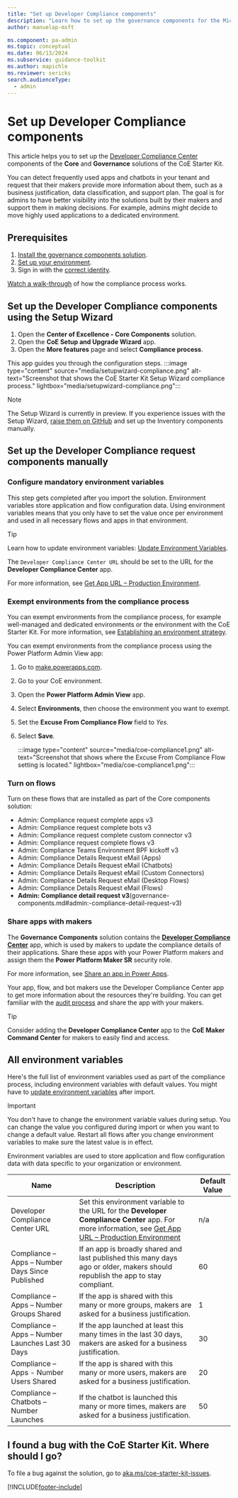 ```yaml
---
title: "Set up Developer Compliance components"
description: "Learn how to set up the governance components for the Microdoft CoE Starter Kit."
author: manuelap-msft

ms.component: pa-admin
ms.topic: conceptual
ms.date: 06/13/2024
ms.subservice: guidance-toolkit
ms.author: mapichle
ms.reviewer: sericks
search.audienceType: 
  - admin
---
```


# Set up Developer Compliance components

This article helps you to set up the [Developer Compliance Center](example-processes.md) components of the **Core** and **Governance** solutions of the CoE Starter Kit.  

You can detect frequently used apps and chatbots in your tenant and request that their makers provide more information about them, such as a business justification, data classification, and support plan. The goal is for admins to have better visibility into the solutions built by their makers and support them in making decisions. For example, admins might decide to move highly used applications to a dedicated environment.

## Prerequisites

1. [Install the governance components solution](before-setup-gov.md).
1. [Set up your environment](setup.md#create-your-environments).
1. Sign in with the [correct identity](setup.md#which-identity-should-i-use-to-install-the-coe-starter-kit).

[Watch a walk-through](https://www.youtube.com/watch?v=WXXFjHLt5ss&list=PLi9EhCY4z99W5kzaPK1np6sv6AzMQDsXG) of how the compliance process works.

## Set up the Developer Compliance components using the Setup Wizard

1. Open the **Center of Excellence - Core Components** solution.
1. Open the **CoE Setup and Upgrade Wizard** app.
1. Open the **More features** page and select **Compliance process**.

This app guides you through the configuration steps.
:::image type="content" source="media/setupwizard-compliance.png" alt-text="Screenshot that shows the CoE Starter Kit Setup Wizard compliance process." lightbox="media/setupwizard-compliance.png":::

> [!NOTE]
> The Setup Wizard is currently in preview. If you experience issues with the Setup Wizard, [raise them on GitHub](https://aka.ms/coe-starter-kit-issues) and set up the Inventory components manually.

## Set up the Developer Compliance request components manually

### Configure mandatory environment variables

This step gets completed after you import the solution. Environment variables store application and flow configuration data. Using environment variables means that you only have to set the value once per environment and used in all necessary flows and apps in that environment.

> [!TIP]
> Learn how to update environment variables: [Update Environment Variables](faq.md#update-environment-variables).

The `Developer Compliance Center URL` should be set to the URL for the **Developer Compliance Center** app.

For more information, see [Get App URL – Production Environment](faq.md#get-a-power-apps-url-from-a-production-environment).

### Exempt environments from the compliance process

You can exempt environments from the compliance process, for example well-managed and dedicated environments or the environment with the CoE Starter Kit. For more information, see [Establishing an environment strategy](/power-platform/guidance/white-papers/environment-strategy).

You can exempt environments from the compliance process using the Power Platform Admin View app:  

1. Go to [make.powerapps.com](<https://make.powerapps.com>).
1. Go to your CoE environment.
1. Open the **Power Platform Admin View** app.
1. Select **Environments**, then choose the environment you want to exempt.
1. Set the **Excuse From Compliance Flow** field to *Yes*.
1. Select **Save**.

   :::image type="content" source="media/coe-compliance1.png" alt-text="Screenshot that shows where the Excuse From Compliance Flow setting is located." lightbox="media/coe-compliance1.png":::

### Turn on flows

Turn on these flows that are installed as part of the Core components solution:

- Admin: Compliance request complete apps v3
- Admin: Compliance request complete bots v3
- Admin: Compliance request complete custom connector v3
- Admin: Compliance request complete flows v3
- Admin: Compliance Teams Environment BPF kickoff v3
- Admin: Compliance Details Request eMail (Apps)
- Admin: Compliance Details Request eMail (Chatbots)
- Admin: Compliance Details Request eMail (Custom Connectors)
- Admin: Compliance Details Request eMail (Desktop Flows)
- Admin: Compliance Details Request eMail (Flows)
- **Admin: Compliance detail request v3**(governance-components.md#admin:-compliance-detail-request-v3)

### Share apps with makers

The **Governance Components** solution contains the [**Developer Compliance Center**](governance-components.md#developer-compliance-center) app, which is used by makers to update the compliance details of their applications. Share these apps with your Power Platform makers and assign them the **Power Platform Maker SR** security role.

For more information, see [Share an app in Power Apps](faq.md#share-an-app-from-a-production-environment).

Your app, flow, and bot makers use the Developer Compliance Center app to get more information about the resources they're building. You can get familiar with the [audit process](example-processes.md) and share the app with your makers.

> [!TIP]
> Consider adding the **Developer Compliance Center** app to the **CoE Maker Command Center** for makers to easily find and access.

## All environment variables

Here's the full list of environment variables used as part of the compliance process, including environment variables with default values. You might have to [update environment variables](faq.md#update-environment-variables) after import.

> [!IMPORTANT]
> You don't have to change the environment variable values during setup. You can change the value you configured during import or when you want to change a default value. Restart all flows after you change environment variables to make sure the latest value is in effect.

Environment variables are used to store application and flow configuration data with data specific to your organization or environment.

| Name | Description | Default Value |
|------|---------------|------|
| Developer Compliance Center URL  | Set this environment variable to the URL for the **Developer Compliance Center** app. For more information, see [Get App URL – Production Environment](faq.md#get-a-power-apps-url-from-a-production-environment) | n/a |
| Compliance – Apps – Number Days Since Published | If an app is broadly shared and last published this many days ago or older, makers should republish the app to stay compliant. | 60 |
| Compliance – Apps – Number Groups Shared | If the app is shared with this many or more groups, makers are asked for a business justification. | 1 |
| Compliance – Apps – Number Launches Last 30 Days | If the app launched at least this many times in the last 30 days, makers are asked for a business justification. | 30 |
| Compliance – Apps - Number Users Shared | If the app is shared with this many or more users, makers are asked for a business justification. | 20 |
| Compliance – Chatbots – Number Launches | If the chatbot is launched this many or more times, makers are asked for a business justification. | 50 |

## I found a bug with the CoE Starter Kit. Where should I go?

To file a bug against the solution, go to [aka.ms/coe-starter-kit-issues](https://aka.ms/coe-starter-kit-issues).

[!INCLUDE[footer-include](../../includes/footer-banner.md)]
